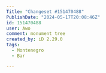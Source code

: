```yaml
---
Title: "Changeset #151470488"
PublishDate: "2024-05-17T20:08:46Z"
id: 151470488
user: Awo
comment: monument tree
created_by: iD 2.29.0
tags:
  - Montenegro
  - Bar

---
```

